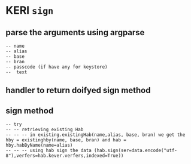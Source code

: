  <!-- in existing.existingHab(name,alias, base, bran) we get the hby = existinghby(name, base, bran) and hab = hby.habByName(name=alias) -->

 # KERI ```sign```


##  parse the arguments using argparse
    -- name
    -- alias
    -- base
    -- bran
    -- passcode (if have any for keystore)
    --  text

## handler to return  doifyed sign method

## sign method 
    -- try
    -- -- retrieving existing Hab 
    -- -- -- in existing.existingHab(name,alias, base, bran) we get the hby = existinghby(name, base, bran) and hab = hby.habByName(name=alias)
    -- -- -- using hab sign the data (hab.sign(ser=data.encode("utf-8"),verfers=hab.kever.verfers,indexed=True))
